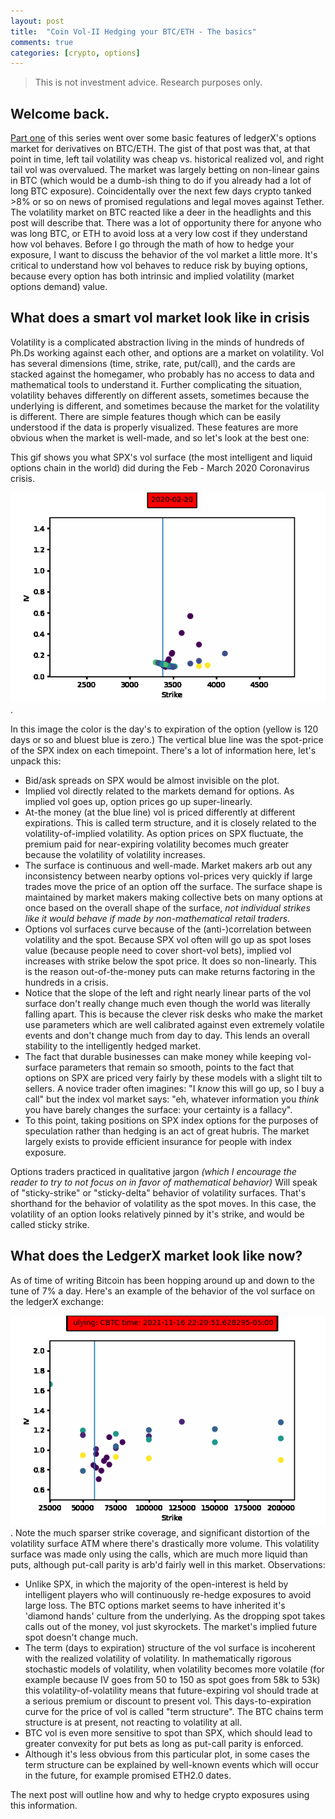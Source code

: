 ```yaml
---
layout: post
title:  "Coin Vol-II Hedging your BTC/ETH - The basics"
comments: true
categories: [crypto, options]
---
```


> This is not investment advice. Research purposes only.

## Welcome back.
[Part one](/memecoin) of this series went over some basic features of ledgerX's options market for derivatives on BTC/ETH. The gist of that post was that, at that point in time, left tail volatility was cheap vs. historical realized vol, and right tail vol was overvalued. The market was largely betting on non-linear gains in BTC (which would be a dumb-ish thing to do if you already had a lot of long BTC exposure). Coincidentally over the next few days crypto tanked >8% or so on news of promised regulations and legal moves against Tether. The volatility market on BTC reacted like a deer in the headlights and this post will describe that. There was a lot of opportunity there for anyone who was long BTC, or ETH to avoid loss at a very low cost if they understand how vol behaves. Before I go through the math of how to hedge your exposure, I want to discuss the behavior of the vol market a little more. It's critical to understand how vol behaves to reduce risk by buying options, because every option has both intrinsic and implied volatility (market options demand) value.

## What does a smart vol market look like in crisis
Volatility is a complicated abstraction living in the minds of hundreds of Ph.Ds working against each other, and options are a market on volatility. Vol has several dimensions (time, strike, rate, put/call), and the cards are stacked against the homegamer, who probably has no access to data and mathematical tools to understand it. Further complicating the situation, volatility behaves differently on different assets, sometimes because the underlying is different, and sometimes because the market for the volatility is different. There are simple features though which can be easily understood if the data is properly visualized. These features are more obvious when the market is well-made, and so let's look at the best one:

This gif shows you what SPX's vol surface (the most intelligent and liquid options chain in the world) did during the Feb - March 2020 Coronavirus crisis.

![spxgif](/assets/spxmarch.gif).

In this image the color is the day's to expiration of the option (yellow is 120 days or so and bluest blue is zero.) The vertical blue line was the spot-price of the SPX index on each timepoint. There's a lot of information here, let's unpack this:

- Bid/ask spreads on SPX would be almost invisible on the plot.  
- Implied vol directly related to the markets demand for options. As implied vol goes up, option prices go up super-linearly.
- At-the money (at the blue line) vol is priced differently at different expirations. This is called term structure, and it is closely related to the volatility-of-implied volatility. As option prices on SPX fluctuate, the premium paid for near-expiring volatility becomes much greater because the volatility of volatility increases.
- The surface is continuous and well-made. Market makers arb out any inconsistency between nearby options vol-prices very quickly if large trades move the price of an option off the surface. The surface shape is maintained by market makers making collective bets on many options at once based on the overall shape of the surface, _not individual strikes like it would behave if made by non-mathematical retail traders_.  
- Options vol surfaces curve because of the (anti-)correlation between volatility and the spot. Because SPX vol often will go up as spot loses value (because people need to cover short-vol bets), implied vol increases with strike below the spot price. It does so non-linearly. This is the reason out-of-the-money puts can make returns factoring in the hundreds in a crisis.
- Notice that the slope of the left and right nearly linear parts of the vol surface don't really change much even though the world was literally falling apart. This is because the clever risk desks who make the market use parameters which are well calibrated against even extremely volatile events and don't change much from day to day. This lends an overall stability to the intelligently hedged market.
- The fact that durable businesses can make money while keeping vol-surface parameters that remain so smooth, points to the fact that options on SPX are priced very fairly by these models with a slight tilt to sellers. A novice trader often imagines: "I *know* this will go up, so I buy a call" but the index vol market says: "eh, whatever information you *think* you have barely changes the surface: your certainty is a fallacy".
- To this point, taking positions on SPX index options for the purposes of speculation rather than hedging is an act of great hubris. The market largely exists to provide efficient insurance for people with index exposure.

Options traders practiced in qualitative jargon _(which I encourage the reader to try to not focus on in favor of mathematical behavior)_ Will speak of "sticky-strike" or "sticky-delta" behavior of volatility surfaces. That's shorthand for the behavior of volatility as the spot moves. In this case, the volatility of an option looks relatively pinned by it's strike, and would be called sticky strike.

## What does the LedgerX market look like now?
As of time of writing Bitcoin has been hopping around up and down to the tune of 7% a day. Here's an example of the behavior of the vol surface on the ledgerX exchange:

![btcgif](/assets/btc_anim.gif).
Note the much sparser strike coverage, and significant distortion of the volatility surface ATM where there's drastically more volume. This volatility surface was made only using the calls, which are much more liquid than puts, although put-call parity is arb'd fairly well in this market. Observations:

- Unlike SPX, in which the majority of the open-interest is held by intelligent players who will continuously re-hedge exposures to avoid large loss. The BTC options market seems to have inherited it's 'diamond hands' culture from the underlying. As the dropping spot takes calls out of the money, vol just skyrockets. The market's implied future spot doesn't change much.
- The term (days to expiration) structure of the vol surface is incoherent with the realized volatility of volatility. In mathematically rigorous stochastic models of volatility, when volatility becomes more volatile (for example because IV goes from 50 to 150 as spot goes from 58k to 53k) this volatility-of-volatility means that future-expiring vol should trade at a serious premium or discount to present vol. This days-to-expiration curve for the price of vol is called "term structure". The BTC chains term structure is at present, not reacting to volatility at all.
- BTC vol is even more sensitive to spot than SPX, which should lead to greater convexity for put bets as long as put-call parity is enforced.
- Although it's less obvious from this particular plot, in some cases the term structure can be explained by well-known events which will occur in the future, for example promised ETH2.0 dates.

The next post will outline how and why to hedge crypto exposures using this information. 
